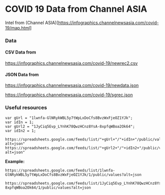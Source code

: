 # COVID 19 Data from Channel ASIA

Intel from (Channel ASIA)[https://infographics.channelnewsasia.com/covid-19/map.html]


### Data

#### CSV Data from

https://infographics.channelnewsasia.com/covid-19/newrec2.csv


#### JSON Data from

https://infographics.channelnewsasia.com/covid-19/newdata.json

https://infographics.channelnewsasia.com/covid-19/sgrec.json


### Useful resources

```
var gUrl = "1lwnfa-GlNRykWBL5y7tWpLxDoCfs8BvzWxFjeOZ1YJk";
var idIn = 1;
var gUrl2 = "1JyCiq5Evp_LYnhK78QwzHCnz8YsA-8xpfqWBoa2Ok64";
var idIn2 = 1;

https://spreadsheets.google.com/feeds/list/"+gUrl+"/"+idIn+"/public/values?alt=json"
https://spreadsheets.google.com/feeds/list/"+gUrl2+"/"+idIn2+"/public/values?alt=json"

```

**Example:**


```
https://spreadsheets.google.com/feeds/list/1lwnfa-GlNRykWBL5y7tWpLxDoCfs8BvzWxFjeOZ1YJk/1/public/values?alt=json

https://spreadsheets.google.com/feeds/list/1JyCiq5Evp_LYnhK78QwzHCnz8YsA-8xpfqWBoa2Ok64/1/public/values?alt=json
```
